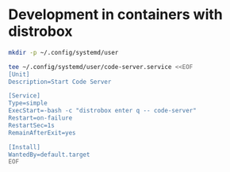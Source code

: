 # Development in containers with distrobox

```bash
mkdir -p ~/.config/systemd/user
```

```bash
tee ~/.config/systemd/user/code-server.service <<EOF
[Unit]
Description=Start Code Server

[Service]
Type=simple
ExecStart=-bash -c "distrobox enter q -- code-server"
Restart=on-failure
RestartSec=1s
RemainAfterExit=yes

[Install]
WantedBy=default.target
EOF
```

